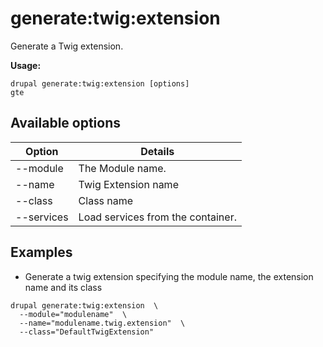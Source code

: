 # generate:twig:extension
Generate a Twig extension.

**Usage:**
```
drupal generate:twig:extension [options]
gte
```

## Available options
Option | Details
-------|-------------
--module | The Module name.
--name | Twig Extension name
--class | Class name
--services | Load services from the container.

## Examples
* Generate a twig extension specifying the module name, the extension name and its class
```
drupal generate:twig:extension  \
  --module="modulename"  \
  --name="modulename.twig.extension"  \
  --class="DefaultTwigExtension"
```
